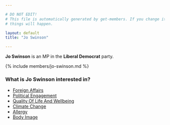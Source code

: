 ```yaml
---

# DO NOT EDIT!
# This file is automatically generated by get-members. If you change it, bad
# things will happen.

layout: default
title: "Jo Swinson"

---
```


**Jo Swinson** is an MP in the **Liberal Democrat** party.

{% include members/jo-swinson.md %}

### What is Jo Swinson interested in?


* [Foreign Affairs](/interests/foreign-affairs.html)
* [Political Engagement](/interests/political-engagement.html)
* [Quality Of Life And Wellbeing](/interests/quality-of-life-and-wellbeing.html)
* [Climate Change](/interests/climate-change.html)
* [Allergy](/interests/allergy.html)
* [Body Image](/interests/body-image.html)

